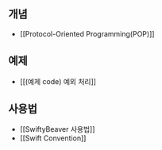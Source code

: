 
## 개념
- [[Protocol-Oriented Programming(POP)]]

## 예제
- [[(예제 code) 예외 처리]]


## 사용법
- [[SwiftyBeaver 사용법]]
- [[Swift Convention]]

